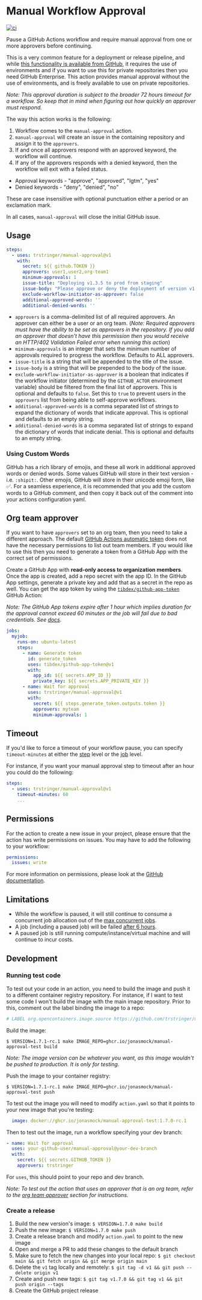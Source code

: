 # Manual Workflow Approval

[![ci](https://github.com/trstringer/manual-approval/actions/workflows/ci.yaml/badge.svg)](https://github.com/trstringer/manual-approval/actions/workflows/ci.yaml)

Pause a GitHub Actions workflow and require manual approval from one or more approvers before continuing.

This is a very common feature for a deployment or release pipeline, and while [this functionality is available from GitHub](https://docs.github.com/en/actions/managing-workflow-runs/reviewing-deployments), it requires the use of environments and if you want to use this for private repositories then you need GitHub Enterprise. This action provides manual approval without the use of environments, and is freely available to use on private repositories.

*Note: This approval duration is subject to the broader 72 hours timeout for a workflow. So keep that in mind when figuring out how quickly an approver must respond.*

The way this action works is the following:

1. Workflow comes to the `manual-approval` action.
1. `manual-approval` will create an issue in the containing repository and assign it to the `approvers`.
1. If and once all approvers respond with an approved keyword, the workflow will continue.
1. If any of the approvers responds with a denied keyword, then the workflow will exit with a failed status.

* Approval keywords - "approve", "approved", "lgtm", "yes"
* Denied keywords - "deny", "denied", "no"

These are case insensitive with optional punctuation either a period or an exclamation mark.

In all cases, `manual-approval` will close the initial GitHub issue.

## Usage

```yaml
steps:
  - uses: trstringer/manual-approval@v1
    with:
      secret: ${{ github.TOKEN }}
      approvers: user1,user2,org-team1
      minimum-approvals: 1
      issue-title: "Deploying v1.3.5 to prod from staging"
      issue-body: "Please approve or deny the deployment of version v1.3.5."
      exclude-workflow-initiator-as-approver: false
      additional-approved-words: ''
      additional-denied-words: ''
```

- `approvers` is a comma-delimited list of all required approvers. An approver can either be a user or an org team. (*Note: Required approvers must have the ability to be set as approvers in the repository. If you add an approver that doesn't have this permission then you would receive an HTTP/402 Validation Failed error when running this action*)
- `minimum-approvals` is an integer that sets the minimum number of approvals required to progress the workflow. Defaults to ALL approvers.
- `issue-title` is a string that will be appended to the title of the issue.
- `issue-body` is a string that will be prepended to the body of the issue.
- `exclude-workflow-initiator-as-approver` is a boolean that indicates if the workflow initiator (determined by the `GITHUB_ACTOR` environment variable) should be filtered from the final list of approvers. This is optional and defaults to `false`. Set this to `true` to prevent users in the `approvers` list from being able to self-approve workflows.
- `additional-approved-words` is a comma separated list of strings to expand the dictionary of words that indicate approval. This is optional and defaults to an empty string.
- `additional-denied-words` is a comma separated list of strings to expand the dictionary of words that indicate denial. This is optional and defaults to an empty string.

### Using Custom Words

GitHub has a rich library of emojis, and these all work in additional approved words or denied words.  Some values GitHub will store in their text version - i.e. `:shipit:`. Other emojis, GitHub will store in their unicode emoji form, like ✅.
For a seamless experience, it is recommended that you add the custom words to a GitHub comment, and then copy it back out of the comment into your actions configuration yaml.

## Org team approver

If you want to have `approvers` set to an org team, then you need to take a different approach. The default [GitHub Actions automatic token](https://docs.github.com/en/actions/security-guides/automatic-token-authentication#permissions-for-the-github_token) does not have the necessary permissions to list out team members. If you would like to use this then you need to generate a token from a GitHub App with the correct set of permissions.

Create a GitHub App with **read-only access to organization members**. Once the app is created, add a repo secret with the app ID. In the GitHub App settings, generate a private key and add that as a secret in the repo as well. You can get the app token by using the [`tibdex/github-app-token`](https://github.com/tibdex/github-app-token) GitHub Action:

*Note: The GitHub App tokens expire after 1 hour which implies duration for the approval cannot exceed 60 minutes or the job will fail due to bad credentials. See [docs](https://docs.github.com/en/rest/apps/apps#create-an-installation-access-token-for-an-app).*

```yaml
jobs:
  myjob:
    runs-on: ubuntu-latest
    steps:
      - name: Generate token
        id: generate_token
        uses: tibdex/github-app-token@v1
        with:
          app_id: ${{ secrets.APP_ID }}
          private_key: ${{ secrets.APP_PRIVATE_KEY }}
      - name: Wait for approval
        uses: trstringer/manual-approval@v1
        with:
          secret: ${{ steps.generate_token.outputs.token }}
          approvers: myteam
          minimum-approvals: 1
```

## Timeout

If you'd like to force a timeout of your workflow pause, you can specify `timeout-minutes` at either the [step](https://docs.github.com/en/actions/using-workflows/workflow-syntax-for-github-actions#jobsjob_idstepstimeout-minutes) level or the [job](https://docs.github.com/en/actions/using-workflows/workflow-syntax-for-github-actions#jobsjob_idtimeout-minutes) level.

For instance, if you want your manual approval step to timeout after an hour you could do the following:

```yaml
steps:
  - uses: trstringer/manual-approval@v1
    timeout-minutes: 60
    ...
```

## Permissions

For the action to create a new issue in your project, please ensure that the action has write permissions on issues. You may have to add the following to your workflow:

```yaml
permissions:
  issues: write
```

For more information on permissions, please look at the [GitHub documentation](https://docs.github.com/en/actions/using-jobs/assigning-permissions-to-jobs).

## Limitations

* While the workflow is paused, it will still continue to consume a concurrent job allocation out of the [max concurrent jobs](https://docs.github.com/en/actions/learn-github-actions/usage-limits-billing-and-administration#usage-limits).
* A job (including a paused job) will be failed [after 6 hours](https://docs.github.com/en/actions/learn-github-actions/usage-limits-billing-and-administration#usage-limits).
* A paused job is still running compute/instance/virtual machine and will continue to incur costs.

## Development

### Running test code

To test out your code in an action, you need to build the image and push it to a different container registry repository. For instance, if I want to test some code I won't build the image with the main image repository. Prior to this, comment out the label binding the image to a repo:

```dockerfile
# LABEL org.opencontainers.image.source https://github.com/trstringer/manual-approval
```

Build the image:

```
$ VERSION=1.7.1-rc.1 make IMAGE_REPO=ghcr.io/jonasmock/manual-approval-test build
```

*Note: The image version can be whatever you want, as this image wouldn't be pushed to production. It is only for testing.*

Push the image to your container registry:

```
$ VERSION=1.7.1-rc.1 make IMAGE_REPO=ghcr.io/jonasmock/manual-approval-test push
```

To test out the image you will need to modify `action.yaml` so that it points to your new image that you're testing:

```yaml
  image: docker://ghcr.io/jonasmock/manual-approval-test:1.7.0-rc.1
```

Then to test out the image, run a workflow specifying your dev branch:

```yaml
- name: Wait for approval
  uses: your-github-user/manual-approval@your-dev-branch
  with:
    secret: ${{ secrets.GITHUB_TOKEN }}
    approvers: trstringer
```

For `uses`, this should point to your repo and dev branch.

*Note: To test out the action that uses an approver that is an org team, refer to the [org team approver](#org-team-approver) section for instructions.*

### Create a release

1. Build the new version's image: `$ VERSION=1.7.0 make build`
1. Push the new image: `$ VERSION=1.7.0 make push`
1. Create a release branch and modify `action.yaml` to point to the new image
1. Open and merge a PR to add these changes to the default branch
1. Make sure to fetch the new changes into your local repo: `$ git checkout main && git fetch origin && git merge origin main`
1. Delete the `v1` tag locally and remotely: `$ git tag -d v1 && git push --delete origin v1`
1. Create and push new tags: `$ git tag v1.7.0 && git tag v1 && git push origin --tags`
1. Create the GitHub project release
